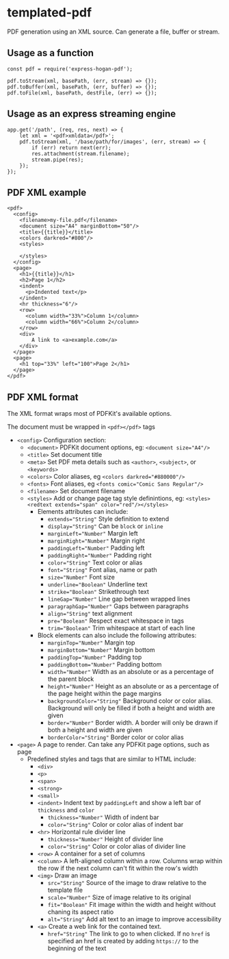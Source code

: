 # templated-pdf
PDF generation using an XML source. Can generate a file, buffer or stream.

## Usage as a function
```
const pdf = require('express-hogan-pdf');

pdf.toStream(xml, basePath, (err, stream) => {});
pdf.toBuffer(xml, basePath, (err, buffer) => {});
pdf.toFile(xml, basePath, destFile, (err) => {});

```

## Usage as an express streaming engine
```
app.get('/path', (req, res, next) => {
    let xml = '<pdf>xmldata</pdf>';
    pdf.toStream(xml, '/base/path/for/images', (err, stream) => {
        if (err) return next(err);
        res.attachment(stream.filename);
        stream.pipe(res);
    });
});

```

## PDF XML example
``` filename.pdfxml
<pdf>
  <config>
    <filename>my-file.pdf</filename>
    <document size="A4" marginBottom="50"/>
    <title>{{title}}</title>
    <colors darkred="#800"/>
    <styles>

    </styles>
  </config>
  <page>
    <h1>{{title}}</h1>
    <h2>Page 1</h2>
    <indent>
      <p>Indented text</p>
    </indent>
    <hr thickness="6"/>
    <row>
      <column width="33%">Column 1</column>
      <column width="66%">Column 2</column>
    </row>
    <div>
        A link to <a>example.com</a>
    </div>
  </page>
  <page>
    <h1 top="33%" left="100">Page 2</h1>
  </page>
</pdf>
```

## PDF XML format
The XML format wraps most of PDFKit's available options.

The document must be wrapped in `<pdf></pdf>` tags

- `<config>` Configuration section:
    + `<document>` PDFKit document options, eg: `<document size="A4"/>`
    + `<title>` Set document title
    + `<meta>` Set PDF meta details such as `<author>`, `<subject>`, or `<keywords>`
    + `<colors>` Color aliases, eg `<colors darkred="#880000"/>`
    + `<fonts>` Font aliases, eg `<fonts comic="Comic Sans Regular"/>`
    + `<filename>` Set document filename
    + `<styles>` Add or change page tag style definintions, eg: `<styles><redtext extends="span" color="red"/></styles>`
        * Elements attributes can include:
            - `extends="String"` Style definition to extend
            - `display="String"` Can be `block` or `inline`
            - `marginLeft="Number"` Margin left
            - `marginRight="Number"` Margin right
            - `paddingLeft="Number"` Padding left
            - `paddingRight="Number"` Padding right
            - `color="String"` Text color or alias
            - `font="String"` Font alias, name or path
            - `size="Number"` Font size
            - `underline="Boolean"` Underline text
            - `strike="Boolean"` Strikethrough text
            - `lineGap="Number"` Line gap between wrapped lines
            - `paragraphGap="Number"` Gaps between paragraphs
            - `align="String"` text alignment
            - `pre="Boolean"` Respect exact whitespace in tags
            - `trim="Boolean"` Trim whitespace at start of each line
        * Block elements can also include the following attributes:
            - `marginTop="Number"` Margin top
            - `marginBottom="Number"` Margin bottom
            - `paddingTop="Number"` Padding top
            - `paddingBottom="Number"` Padding bottom
            - `width="Number"` Width as an absolute or as a percentage of the parent block
            - `height="Number"` Height as an absolute or as a percentage of the page height within the page margins
            - `backgroundColor="String"` Background color or color alias. Background will only be filled if both a height and width are given
            - `border="Number"` Border width. A border will only be drawn if both a height and width are given
            - `borderColor="String"` Border color or color alias
- `<page>` A page to render. Can take any PDFKit page options, such as page
    + Predefined styles and tags that are similar to HTML include:
        * `<div>`
        * `<p>`
        * `<span>`
        * `<strong>`
        * `<small>`
        * `<indent>` Indent text by `paddingLeft` and show a left bar of `thickness` and `color`
            - `thickness="Number"` Width of indent bar
            - `color="String"` Color or color alias of indent bar
        * `<hr>` Horizontal rule divider line
            - `thickness="Number"` Height of divider line
            - `color="String"` Color or color alias of divider line
        * `<row>` A container for a set of columns
        * `<column>` A left-aligned column within a row. Columns wrap within the row if the next column can't fit within the row's width
        * `<img>` Draw an image
            - `src="String"` Source of the image to draw relative to the template file
            - `scale="Number"` Size of image relative to its original
            - `fit="Boolean"` Fit image within the width and height without chaning its aspect ratio
            - `alt="String"` Add alt text to an image to improve accessibility
        * `<a>` Create a web link for the contained text.
            - `href="String"` The link to go to when clicked. If no `href` is specified an href is created by adding `https://` to the beginning of the text